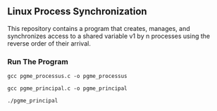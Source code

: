 ## Linux Process Synchronization

This repository contains a program that creates, manages, and synchronizes access to a shared variable v1 by n processes using the reverse order of their arrival.

### Run The Program

```
gcc pgme_processus.c -o pgme_processus

gcc pgme_principal.c -o pgme_principal

./pgme_principal
```